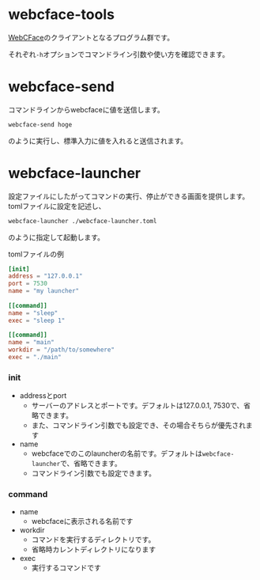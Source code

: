 # webcface-tools

[WebCFace](https://github.com/na-trium-144/webcface)のクライアントとなるプログラム群です。

それぞれ`-h`オプションでコマンドライン引数や使い方を確認できます。

# webcface-send

コマンドラインからwebcfaceに値を送信します。
```sh
webcface-send hoge
```
のように実行し、標準入力に値を入れると送信されます。

# webcface-launcher

設定ファイルにしたがってコマンドの実行、停止ができる画面を提供します。
tomlファイルに設定を記述し、
```sh
webcface-launcher ./webcface-launcher.toml
```
のように指定して起動します。

tomlファイルの例
```toml
[init]
address = "127.0.0.1"
port = 7530
name = "my launcher"
 
[[command]]
name = "sleep"
exec = "sleep 1"
 
[[command]]
name = "main"
workdir = "/path/to/somewhere"
exec = "./main"
```
### init
* addressとport
	* サーバーのアドレスとポートです。デフォルトは127.0.0.1, 7530で、省略できます。
	* また、コマンドライン引数でも設定でき、その場合そちらが優先されます
* name
	* webcfaceでのこのlauncherの名前です。デフォルトは`webcface-launcher`で、省略できます。
	* コマンドライン引数でも設定できます。

### command
* name
	* webcfaceに表示される名前です
* workdir
	* コマンドを実行するディレクトリです。
	* 省略時カレントディレクトリになります
* exec
	* 実行するコマンドです
